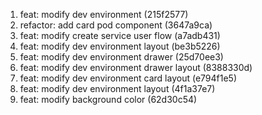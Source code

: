 1. feat: modify dev environment (215f2577)
2. refactor: add card pod component (3647a9ca)
3. feat: modify create service user flow (a7adb431)
4. feat: modify dev environment layout (be3b5226)
5. feat: modify dev environment drawer (25d70ee3)
6. feat: modify dev environment drawer layout (8388330d)
7. feat: modify dev environment card layout (e794f1e5)
8. feat: modify dev environment layout (4f1a37e7)
9. feat: modify background color (62d30c54)